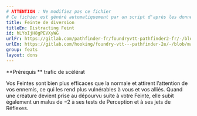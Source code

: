 ```yaml
---
# ATTENTION : Ne modifiez pas ce fichier
# Ce fichier est généré automatiquement par un script d'après les données du module Foundry VTT officiel et de sa traduction
title: Feinte de diversion
titleEn: Distracting Feint
id: hLYoIjH8gPEVXyWG
urlFr: https://gitlab.com/pathfinder-fr/foundryvtt-pathfinder2-fr/-/blob/master/data/feats/hLYoIjH8gPEVXyWG.htm
urlEn: https://gitlab.com/hooking/foundry-vtt---pathfinder-2e/-/blob/master/packs/data/feats.db/distracting-feint.json
group: feats
layout: dons
---
```

**Prérequis ** trafic de scélérat

Vos Feintes sont bien plus efficaces que la normale et attirent l’attention de vos ennemis, ce qui les rend plus vulnérables à vous et vos alliés. Quand une créature devient prise au dépourvu suite à votre Feinte, elle subit également un malus de −2 à ses tests de Perception et à ses jets de Réflexes.


